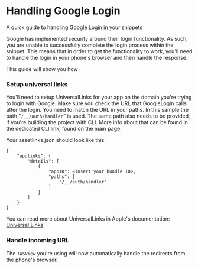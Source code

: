 # Handling Google Login

A quick guide to handling Google Login in your snippets

Google has implemented security around their login functionality. As such, you are unable to successfully complete the login process within the snippet. This means that in order to get the functionality to work, you'll need to handle the login in your phone's browser and then handle the response.

This guide will show you how

### Setup universal links

You'll need to setup UniversalLinks for your app on the domain you're trying to login with Google. Make sure you check the URL that GoogleLogin calls after the login. You need to match the URL in your paths. In this sample the path "``/__/auth/handler``" is used. The same path also needs to be provided, if you're building the project with CLI. More info about that can be found in the dedicated CLI link, found on the main page. 

Your assetlinks.json should look like this:

```
{
    "applinks": {
        "details": [
            {
                "appID": <Insert your bundle ID>,
                "paths": [
                    "/__/auth/handler"
                ]
            }
        ]
    }
}
```

You can read more about UniversalLinks in Apple's documentation: [Universal Links](https://developer.apple.com/documentation/xcode/supporting-associated-domains)

### Handle incoming URL

The ``TWSView`` you're using will now automatically handle the redirects from the phone's browser.
